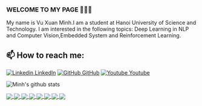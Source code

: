 ### WELCOME TO MY PAGE 👋👋👋
My name is Vu Xuan Minh.I am a student at Hanoi University of Science and Technology. I am interested in the following topics: Deep Learning in NLP and Computer Vision,Embedded System and Reinforcement Learning.<br>
## 📫 How to reach me: 

[![Linkedin](https://i.stack.imgur.com/gVE0j.png) LinkedIn](https://www.linkedin.com/in/minh-v%C5%A9-xu%C3%A2n-4b4b4a277/) [![GitHub](https://i.stack.imgur.com/tskMh.png) GitHub](https://github.com/minhAI2045) [![Youtube](https://github.com/uvipen/introduction/blob/main/Youtube.png) Youtube](https://www.youtube.com/channel/UClzuqUmgeVE1_Ekfc7zWV4Q)



![Minh's github stats](https://github-readme-stats-git-masterrstaa-rickstaa.vercel.app/api?username=minhAI2045&show_icons=true&theme=tokyonight&hide=contribs,prs,issues)

<a href="https://github.com/minhAI2045/Build-model-predicting-diabetes">
  <!-- Change the `github-readme-stats.anuraghazra1.vercel.app` to `github-readme-stats.vercel.app`  -->
  <img align="center" src="https://github-readme-stats.anuraghazra1.vercel.app/api/pin/?username=minhAI2045&repo=Build-model-predicting-diabetes&theme=radical" />
</a>    
<a href="https://github.com/minhAI2045/Design-module-to-emulate-PT2248-infrared-signal-decoding-IC">
  <!-- Change the `github-readme-stats.anuraghazra1.vercel.app` to `github-readme-stats.vercel.app`  -->
  <img align="center" src="https://github-readme-stats.anuraghazra1.vercel.app/api/pin/?username=minhAI2045&repo=Design-module-to-emulate-PT2248-infrared-signal-decoding-IC&theme=merko" />
</a>

<a href="https://github.com/minhAI2045/GomokuPython">
  <!-- Change the `github-readme-stats.anuraghazra1.vercel.app` to `github-readme-stats.vercel.app`  -->
  <img align="center" src="https://github-readme-stats.anuraghazra1.vercel.app/api/pin/?username=minhAI2045&repo=GomokuPython&theme=gruvbox" />
</a>    
<a href="https://github.com/minhAI2045/Build-a-simple-recommender-system-with-Python">
  <!-- Change the `github-readme-stats.anuraghazra1.vercel.app` to `github-readme-stats.vercel.app`  -->
  <img align="center" src="https://github-readme-stats.anuraghazra1.vercel.app/api/pin/?username=minhAI2045&repo=Build-a-simple-recommender-system-with-Python&theme=dark" />
</a>

<a href="https://github.com/minhAI2045/RealTimeObjectDetection">
  <!-- Change the `github-readme-stats.anuraghazra1.vercel.app` to `github-readme-stats.vercel.app`  -->
  <img align="center" src="https://github-readme-stats.anuraghazra1.vercel.app/api/pin/?username=minhAI2045&repo=RealTimeObjectDetection&theme=onedark" />
</a>    
<a href="https://github.com/minhAI2045/Data-Encryption-Standard">
  <!-- Change the `github-readme-stats.anuraghazra1.vercel.app` to `github-readme-stats.vercel.app`  -->
  <img align="center" src="https://github-readme-stats.anuraghazra1.vercel.app/api/pin/?username=minhAI2045&repo=Data-Encryption-Standard&theme=cobalt" />
</a>

<a href="https://github.com/minhAI2045/Build-Regression-Model">
  <!-- Change the `github-readme-stats.anuraghazra1.vercel.app` to `github-readme-stats.vercel.app`  -->
  <img align="center" src="https://github-readme-stats.anuraghazra1.vercel.app/api/pin/?username=minhAI2045&repo=Build-Regression-Model&theme=synthwave" />
</a>    
<a href="https://github.com/minhAI2045/Rabbit-Cipher">
  <!-- Change the `github-readme-stats.anuraghazra1.vercel.app` to `github-readme-stats.vercel.app`  -->
  <img align="center" src="https://github-readme-stats.anuraghazra1.vercel.app/api/pin/?username=minhAI2045&repo=Rabbit-Cipher&theme=highcontrast" />
</a>
